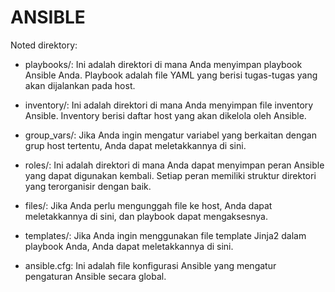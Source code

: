 # ANSIBLE

Noted direktory:  
- playbooks/: Ini adalah direktori di mana Anda menyimpan playbook Ansible Anda. Playbook adalah file YAML yang berisi tugas-tugas yang akan dijalankan pada host.  

- inventory/: Ini adalah direktori di mana Anda menyimpan file inventory Ansible. Inventory berisi daftar host yang akan dikelola oleh Ansible.  

- group_vars/: Jika Anda ingin mengatur variabel yang berkaitan dengan grup host tertentu, Anda dapat meletakkannya di sini.  

- roles/: Ini adalah direktori di mana Anda dapat menyimpan peran Ansible yang dapat digunakan kembali. Setiap peran memiliki struktur direktori yang terorganisir dengan baik.  

- files/: Jika Anda perlu mengunggah file ke host, Anda dapat meletakkannya di sini, dan playbook dapat mengaksesnya.  

- templates/: Jika Anda ingin menggunakan file template Jinja2 dalam playbook Anda, Anda dapat meletakkannya di sini.  

- ansible.cfg: Ini adalah file konfigurasi Ansible yang mengatur pengaturan Ansible secara global.  
